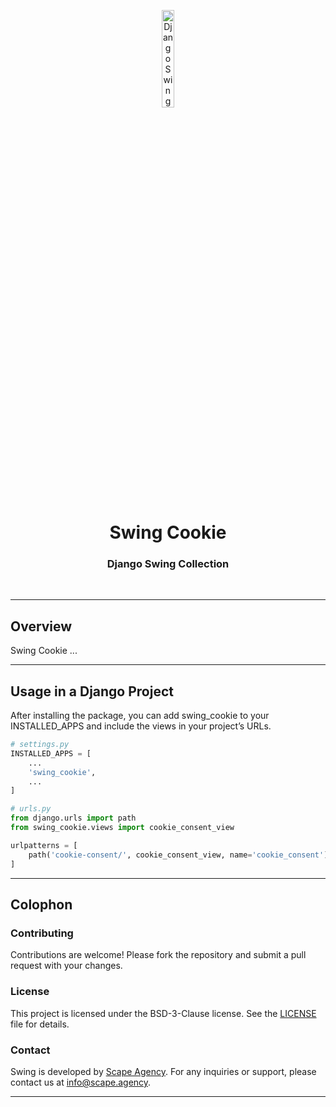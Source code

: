 <p align="center">
    <img src="https://github.com/scape-agency/swing.dj/blob/85830584264bca52c02e1f0dcfa3648f84783805/res/swing-logo.png" width="20%" height="20%" alt="Django Swing Logo">
</p>
<h1 align='center' style='border-bottom: none;'>Swing Cookie</h1>
<h3 align='center'>Django Swing Collection</h3>
<br/>

---

## Overview

Swing Cookie ...

---

## Usage in a Django Project

After installing the package, you can add swing_cookie to your INSTALLED_APPS and include the views in your project’s URLs.

``` python
# settings.py
INSTALLED_APPS = [
    ...
    'swing_cookie',
    ...
]   
```

``` python
# urls.py
from django.urls import path
from swing_cookie.views import cookie_consent_view

urlpatterns = [
    path('cookie-consent/', cookie_consent_view, name='cookie_consent'),
]
```

---

## Colophon

### Contributing

Contributions are welcome! Please fork the repository and submit a pull request with your changes.

### License

This project is licensed under the BSD-3-Clause license. See the [LICENSE](LICENSE) file for details.

### Contact

Swing is developed by [Scape Agency](https://www.scape.agency). For any inquiries or support, please contact us at [info@scape.agency](info@scape.agency).

---
